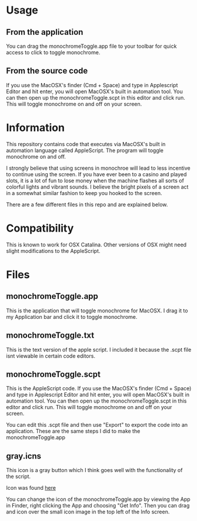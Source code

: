 # Usage

## From the application
You can drag the monochromeToggle.app file to your toolbar for quick access to click to toggle monochrome.

## From the source code
If you use the MacOSX's finder (Cmd + Space) and type in Applescript Editor and hit enter, you will open MacOSX's built in automation tool. You can then open up the monochromeToggle.scpt in this editor and click run. This will toggle monochrome on and off on your screen.

# Information

This repository contains code that executes via MacOSX's built in automation language called AppleScript. The program will toggle monochrome on and off. 

I strongly believe that using screens in monochroe will lead to less incentive to continue using the screen. If you have ever been to a casino and played slots, it is a lot of fun to lose money when the machine flashes all sorts of colorful lights and vibrant sounds. I believe the bright pixels of a screen act in a somewhat similar fashion to keep you hooked to the screen.

There are a few different files in this repo and are explained below.

# Compatibility

This is known to work for OSX Catalina. Other versions of OSX might need slight modifications to the AppleScript.

# Files

## monochromeToggle.app

This is the application that will toggle monochrome for MacOSX. I drag it to my Application bar and click it to toggle monochrome.

## monochromeToggle.txt

This is the text version of the apple script. I included it because the .scpt file isnt viewable in certain code editors.

## monochromeToggle.scpt

This is the AppleScript code. If you use the MacOSX's finder (Cmd + Space) and type in Applescript Editor and hit enter, you will open MacOSX's built in automation tool. You can then open up the monochromeToggle.scpt in this editor and click run. This will toggle monochrome on and off on your screen.

You can edit this .scpt file and then use "Export" to export the code into an application. These are the same steps I did to make the monochromeToggle.app

## gray.icns

This icon is a gray button which I think goes well with the functionality of the script.

Icon was found [here](https://iconarchive.com/show/soft-scraps-icons-by-hopstarter/Button-Blank-Gray-icon.html)

You can change the icon of the monochromeToggle.app by viewing the App in Finder, right clicking the App and choosing "Get Info". Then you can drag and icon over the small icon image in the top left of the Info screen.
